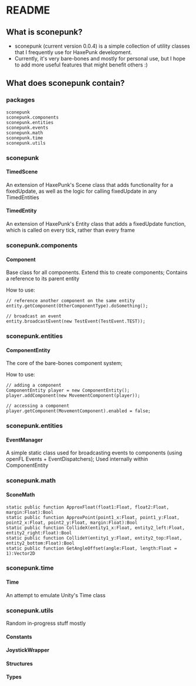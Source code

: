 # README #


## What is sconepunk? ##

- sconepunk (current version 0.0.4) is a simple collection of utility classes that I frequently use for HaxePunk development.
- Currently, it's very bare-bones and mostly for personal use, but I hope to add more useful features that might benefit others :)



## What does sconepunk contain? ##


### packages ###

    sconepunk
    sconepunk.components
    sconepunk.entities
    sconepunk.events
    sconepunk.math
    sconepunk.time
    sconepunk.utils



### **sconepunk** ###

#### TimedScene ####
An extension of HaxePunk's Scene class that adds functionality for a fixedUpdate, as well as the logic for calling fixedUpdate in any TimedEntities

#### TimedEntity ####
An extension of HaxePunk's Entity class that adds a fixedUpdate function, which is called on every tick, rather than every frame



### **sconepunk.components** ###

#### Component ####
Base class for all components. Extend this to create components;
Contains a reference to its parent entity

How to use:

    // reference another component on the same entity
    entity.getComponent(OtherComponentType).doSomething();

    // broadcast an event
    entity.broadcastEvent(new TestEvent(TestEvent.TEST));



### **sconepunk.entities** ###

#### ComponentEntity ####
The core of the bare-bones component system;

How to use:

    // adding a component
    ComponentEntity player = new ComponentEntity();
    player.addComponent(new MovementComponent(player));

    // accessing a component
    player.getComponent(MovementComponent).enabled = false;



### **sconepunk.entities** ###

#### EventManager ####
A simple static class used for broadcasting events to components (using openFL Events + EventDispatchers);
Used internally within ComponentEntity



### **sconepunk.math** ###

#### SconeMath ####

    static public function ApproxFloat(float1:Float, float2:Float, margin:Float):Bool
    static public function ApproxPoint(point1_x:Float, point1_y:Float, point2_x:Float, point2_y:Float, margin:Float):Bool
    static public function CollideX(entity1_x:Float, entity2_left:Float, entity2_right:Float):Bool
    static public function CollideY(entity1_y:Float, entity2_top:Float, entity2_bottom:Float):Bool
    static public function GetAngleOffset(angle:Float, length:Float = 1):Vector2D



### **sconepunk.time** ###

#### Time ####
An attempt to emulate Unity's Time class



### **sconepunk.utils** ###

Random in-progress stuff mostly

#### Constants ####

#### JoystickWrapper ####

#### Structures ####

#### Types ####
